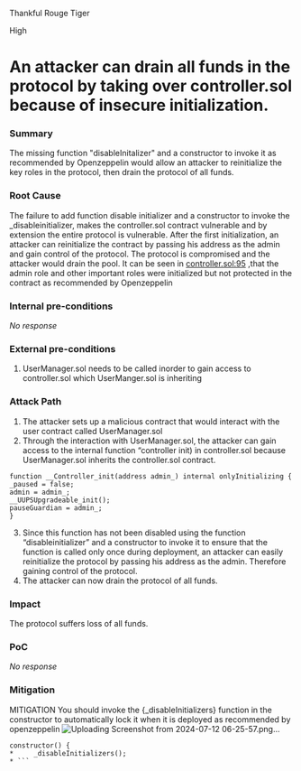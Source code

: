 Thankful Rouge Tiger

High

# An attacker can drain all funds in the protocol by taking over controller.sol because of insecure initialization.

### Summary

The missing function "disableInitalizer" and a constructor to invoke it as recommended by Openzeppelin would allow an attacker to reinitialize the key roles in the protocol, then drain the protocol of all funds.

### Root Cause

The failure to add function disable initializer and a constructor to invoke the _disableinitializer, makes the controller.sol contract vulnerable and by extension the entire protocol is vulnerable. After the first initialization, an attacker can reinitialize the contract by passing his address as the admin and gain control of the protocol. The protocol is compromised and the attacker would drain the pool.
It can be seen in [controller.sol:95](https://github.com/sherlock-audit/2024-06-union-finance-update-2/blob/main/union-v2-contracts/contracts/Controller.sol#L95) ,that the admin role and other important roles were initialized but not protected in the contract as recommended by Openzeppelin

### Internal pre-conditions

_No response_

### External pre-conditions

1. UserManager.sol needs to be called inorder to gain access to controller.sol which UserManger.sol is inheriting

### Attack Path

1. The attacker sets up a malicious contract that would interact with the user contract called UserManager.sol
2. Through the interaction with UserManager.sol, the attacker can gain access to the internal function “controller init) in controller.sol because UserManager.sol inherits the controller.sol contract.
```solidity
function __Controller_init(address admin_) internal onlyInitializing {
_paused = false;
admin = admin_;
__UUPSUpgradeable_init();
pauseGuardian = admin_;
}
```


3. Since this function has not been disabled using the function “disableinitializer” and a constructor to invoke it to ensure that the function is called only once during deployment, an attacker can easily reinitialize the protocol by passing his address as the admin. Therefore gaining control of the protocol.
4. The attacker can now drain the protocol of all funds.

### Impact

The protocol suffers loss of all funds.

### PoC

_No response_

### Mitigation

MITIGATION
You should invoke the {_disableInitializers} function in the constructor to automatically lock it when it is deployed as recommended by openzeppelin
![Uploading Screenshot from 2024-07-12 06-25-57.png…]()

 ```solidity
 constructor() {
 *     _disableInitializers();
 * ```